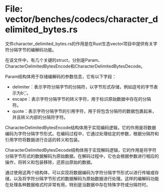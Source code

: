 # File: vector/benches/codecs/character_delimited_bytes.rs

文件character_delimited_bytes.rs的作用是在Rust生态vector项目中提供有关字符分隔字节的编解码功能。

在该文件中，有几个关键的struct，分别是Param、CharacterDelimitedBytesEncode和CharacterDelimitedBytesDecode。

Param结构体用于存储编解码的参数信息，它有以下字段：
- delimiter：表示字符分隔字节的分隔符，以字节形式存储，例如逗号的字节表示为b','。
- escape：表示字符分隔字节的转义字符，用于标识原始数据中存在的分隔符。
- quote：表示字符分隔字节的引用字符，用于将包含分隔符的数据包裹起来，并且转义内部的分隔符字符。

CharacterDelimitedBytesEncode结构体用于实现编码逻辑，它的作用是将数据编码为字符分隔字节形式。在编码过程中，它通过处理给定的参数，根据分隔符和引用字符将数据进行合适的转义和包装。

CharacterDelimitedBytesDecode结构体用于实现解码逻辑，它的作用是将字符分隔字节形式的数据解码为原始数据。在解码过程中，它也会根据参数进行相应的操作，将转义和包装移除，还原出原始的数据。

通过使用这两个结构体，可以实现将数据编码为字符分隔字节形式以进行传输或存储，以及将字符分隔字节形式的数据解码为原始数据进行处理。这样的编解码功能在处理各种数据格式时非常有用，特别是当数据中存在特殊字符或分隔符时。

